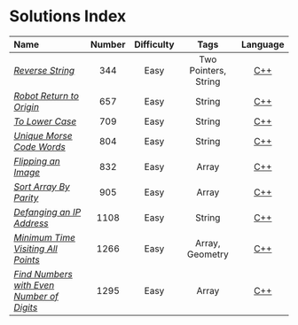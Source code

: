 # **Solutions Index**

Name               | Number  | Difficulty | Tags | Language
:---               |  :---:  |   :---:    |  :---:|:---:
*[Reverse String](https://leetcode.com/problems/reverse-string/)* | 344 | Easy | Two Pointers, String | [C++](https://github.com/lareenmelo/algorithms/blob/master/solutions/leetcode/344.cpp)
*[Robot Return to Origin](https://leetcode.com/problems/robot-return-to-origin/)* | 657 | Easy | String | [C++](https://github.com/lareenmelo/algorithms/blob/master/solutions/leetcode/657.cpp)
*[To Lower Case](https://leetcode.com/problems/to-lower-case/)* | 709 | Easy | String | [C++](https://github.com/lareenmelo/algorithms/blob/master/solutions/leetcode/709.cpp)
*[Unique Morse Code Words](https://leetcode.com/problems/unique-morse-code-words)* | 804 | Easy | String | [C++](https://github.com/lareenmelo/algorithms/blob/master/solutions/leetcode/804.cpp)
*[Flipping an Image](https://leetcode.com/problems/flipping-an-image)* | 832 | Easy | Array |[C++](https://github.com/lareenmelo/algorithms/blob/master/solutions/leetcode/832.cpp)
*[Sort Array By Parity](https://leetcode.com/problems/sort-array-by-parity)* | 905 | Easy | Array |[C++](https://github.com/lareenmelo/algorithms/blob/master/solutions/leetcode/905.cpp)
*[Defanging an IP Address](https://leetcode.com/problems/defanging-an-ip-address)* | 1108 | Easy | String |[C++](https://github.com/lareenmelo/algorithms/blob/master/solutions/leetcode/1108.cpp)
*[Minimum Time Visiting All Points](https://leetcode.com/problems/minimum-time-visiting-all-points)* | 1266 | Easy | Array, Geometry | [C++](https://github.com/lareenmelo/algorithms/blob/master/solutions/leetcode/1266.cpp)
*[Find Numbers with Even Number of Digits](https://leetcode.com/problems/find-numbers-with-even-number-of-digits)* | 1295 | Easy | Array | [C++](https://github.com/lareenmelo/algorithms/blob/master/solutions/leetcode/1295.cpp)
